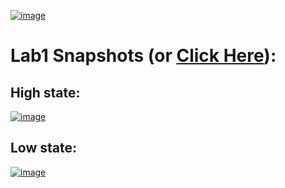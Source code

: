 [![image](https://drive.google.com/uc?export=view&id=1BLpLED4SnklKqhl2M5855b5r6UggYZTm)](https://drive.google.com/drive/folders/1DgKzNhARGmTVYiCzdZ9xNm8Bcy1rkrn7)

# Lab1 Snapshots (or [Click Here](https://drive.google.com/drive/folders/1DgKzNhARGmTVYiCzdZ9xNm8Bcy1rkrn7)):

## High state:

[![image](https://drive.google.com/uc?export=view&id=1Sk8nClTcxrJytJCV6uiPkncNOdCYsdB-)](https://drive.google.com/file/d/1Sk8nClTcxrJytJCV6uiPkncNOdCYsdB-/view)

## Low state:
[![image](https://drive.google.com/uc?export=view&id=1XJupBhTB6rW54WDKUx6MbJwL9WZqx6Qq)](https://drive.google.com/file/d/1XJupBhTB6rW54WDKUx6MbJwL9WZqx6Qq/view)

